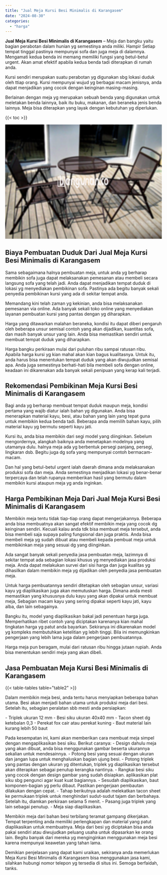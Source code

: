 ```yaml
---
title: "Jual Meja Kursi Besi Minimalis di Karangasem"
date: "2024-08-30"
categories: 
  - "harga"
---
```


**Jual Meja Kursi Besi Minimalis di Karangasem** – Meja dan bangku yaitu bagian perabotan dalam hunian yg semestinya anda miliki. Hampir Setiap tempat tinggal pastinya mempunyai sofa dan juga meja di dalamnya. Mengamati kedua benda ini memang memiliki fungsi yang betul-betul urgent. Akan amat efektif apabila kedua benda tadi diterapkan di rumah anda.

Kursi sendiri merupakan suatu perabotan yg digunakan sbg lokasi duduk oleh ttiap orang. Kursi mempunyai wujud yg berbagai macam jenisnya, anda dapat menjadikan yang cocok dengan keinginan masing-masing.

Berlainan dengan meja yg merupakan sebuah benda yang digunakan untuk meletakan benda lainnya, baik itu buku, makanan, dan beraneka jenis benda lainnya. Meja bisa diterapkan yang layak dengan kebutuhan yg diperlukan.

{{< toc >}}

![Jual Meja Kursi Besi Minimalis di Karangasem](/images/jual-meja-besi-murah30.png)

## Biaya Pembuatan Duduk Dari Jual Meja Kursi Besi Minimalis di Karangasem

Sama sebagaimana halnya pembuatan meja, untuk anda yg berharap membikin sofa juga dapat melaksanakan pemesanan atau membeli secara langsung sofa yang telah jadi. Anda dapat menjadikan tempat duduk di lokasi yg menyediakan pembikinan sofa. Pastinya ada begitu banyak sekali penyedia pembikinan kursi yang ada di sekitar tempat anda.

Memandang kini telah zaman yg kekinian, anda bisa melaksanakan pemesanan via online. Ada banyak sekali toko online yang menyediakan layanan pembuatan kursi yang pantas dengan yg diharapkan.

Harga yang ditawarkan malahan beraneka, kondisi itu dapat diberi pengaruh oleh beberapa unsur semisal contoh yang akan dijadikan, kuantitas sofa, dan masih banyak unsur yang lain. Anda bisa memastikan sendiri untuk membuat tempat duduk yang diharapkan.

Harga bangku perkiraan mulai dari puluhan ribu sampai ratusan ribu. Apabila harga kursi yg kian mahal akan kian bagus kualitasnya. Untuk itu, anda harus bisa menentukan tempat duduk yang akan diwujudkan semisal apa. Anda juga semestinya berhati-hati bila membeli sofa dengan online, keadaan ini dikarenakan ada banyak sekali penipuan yang kerap kali terjadi.

## Rekomendasi Pembikinan Meja Kursi Besi Minimalis di Karangasem

Bagi anda yg berharap membuat tempat duduk maupun meja, kondisi pertama yang wajib diatur ialah bahan yg digunakan. Anda bisa menerapkan material kayu, besi, atau bahan yang lain yang tepat guna untuk membikin kedua benda tadi. Beberapa anda memilih bahan kayu, pilih material kayu yg bermutu seperti kayu jati.

Kursi itu, anda bisa membikin dari segi model yang diinginkan. Sebelum mengordernya, alangkah baiknya anda menetapkan modelnya yang utamanya dulu. halnya meja ada yg berbentuk persegi panjang, persegi, lingkaran dsb. Begitu juga dg sofa yang mempunyai contoh bermacam-macam.

Dan hal yang betul-betul urgent ialah daerah dimana anda melaksanakan produksi sofa dan meja. Anda semestinya menjadikan lokasi yg benar-benar terpercaya dan telah rupanya memberikan hasil yang bermutu dalam membikin kursi ataupun meja yg anda inginkan.

## Harga Pembikinan Meja Dari Jual Meja Kursi Besi Minimalis di Karangasem

Membikin meja tentu tidak tiap-tiap orang dapat mengerjakannya. Beberapa anda bisa membuatnya akan sangat efektif membikin meja yang cocok dg keinginan sendiri. Kecuali kalau anda tdk bisa membuat meja tersebut, anda bisa membeli saja supaya paling fungsional dan juga praktis. Anda bisa membeli meja yg sudah dibuat atau membeli kepada pembuat meja untuk membikinkan meja yang sesuai dg yang diinginkan.

Ada sangat banyak sekali penyedia jasa pembuatan meja, lazimnya di sekitar tempat ada sebagian lokasi khusus yg menyediakan jasa produksi meja. Anda dapat melakukan survei dari sisi harga dan juga kualitas yg dihasilkan dalam membikin meja yg dijadikan oleh penyedia jasa pembuatan meja.

Untuk harga pembuatannya sendiri ditetapkan oleh sebagian unsur, variasi kayu yg diaplikasikan juga akan memutuskan harga. Dimana anda mesti memastikan yang khususnya dulu kayu yang akan dipakai untuk membuat meja, Sebagian macam kayu yang sering dipakai seperti kayu jati, kayu alba, dan lain sebagainya.

Bangku itu, model yang diaplikasikan bakal jadi penentuan harga juga. Memperhatikan ribet contoh yang diciptakan karenanya kian mahal tingkatan harga yg patut anda bayarkan. Sekiranya ini dikarenakan model yg kompleks membutuhkan ketelitian yg lebih tinggi. Bila ini memungkinkan pengerjaan yang lebih lama juga dalam pengerjaan pembuatannya.

Harga meja pun beragam, mulai dari ratusan ribu hingga jutaan rupiah. Anda bisa menentukan sendiri meja yang akan dibeli.

## Jasa Pembuatan Meja Kursi Besi Minimalis di Karangasem

{{< table-tables table="table2" >}}

Dalam membikin meja besi, anda tentu harus menyiapkan beberapa bahan utama. Besi akan menjadi bahan utama untuk produksi meja dari besi. Setelah itu, sebagian peralatan sbb mesti anda persiapkan:

\- Triplek ukuran 12 mm - Besi siku ukuran 40x40 mm - Tacon sheet dg ketebalan 0,3 - Perekat fox cair atau perekat kuning - Baut material lain kurang lebih 50 baut

Pada kesempatan ini, kami akan memberikan cara membuat meja simpel dengan mengaplikasikan besi siku. Berikut caranya: - Design dahulu meja yang akan dibuat, anda bisa menggunakan gambar beserta ukurannya sekalian untuk mendesainnya. - Potong besi yang sesuai dengan ukuran dan jangan lupa untuk menghaluskan bagian ujung besi. - Potong triplek yang pantas dengan ukuran yg ditentukan, triplek yg diaplikasikan tersebut akan diterapkan sebagai penutup kerangka nantinya. - Rangkai besi siku yang cocok dengan design gambar yang sudah disiapkan. aplikasikan plat siku sbg pengunci agar kuat kuat bagiannya. - Sesudah diaplikasikan, baut komponen-bagian yg perlu dibaut. Pastikan pengerjaan pembautan dilakukan dengan cepat. - Tahap berikutnya adalah melekatkan tacon sheet ke permukaan triplek untuk menghindari sudut-sudut tajam dan berbahaya. Setelah itu, diamkan perkiraan selama 5 menit. - Pasang juga triplek yang lain sebagai penutup. - Meja siap diaplikasikan.

Membikin meja dari bahan besi terbilang teramat gampang dikerjakan. Tempat terpenting anda memiliki perlengkapan dan material yang patut diaplikasikan untuk membuatnya. Meja dari besi yg diciptakan bisa anda pakai sendiri atau diwujudkan peluang usaha untuk dipasarkan ke orang lain. Begitu banyak dari mereka yg menginginkan menggunakan meja besi karena mempunyai keawetan yang tahan lama.

Demikian penjelasan yang dapat kami uraikan, sekiranya anda memerlukan Meja Kursi Besi Minimalis di Karangasem bisa menggunakan jasa kami, silahkan hubungi nomor telepon yg tersedia di situs ini. Semoga berfaidah, tanks.
